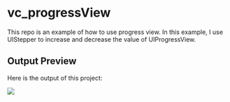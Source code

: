 # vc_progressView
This repo is an example of how to use progress view. In this example, I use UIStepper to increase and decrease the value of UIProgressView.


## Output Preview
Here is the output of this project:

![](http://luthfifr.com/buku_ios_101/gif/viewController/vc_progressView.gif)
